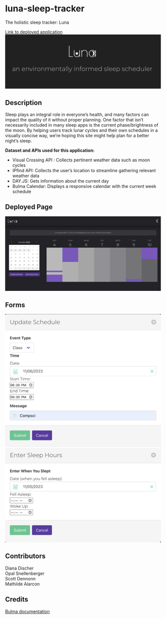 # luna-sleep-tracker
The holistic sleep tracker: Luna

[Link to deployed application]()  
![Application screenshot](./assets/images/luna-temp.png)  

## Description
Sleep plays an integral role in everyone’s health, and many factors can impact the quality of it without proper planning. One factor that isn’t necessarily included in many sleep apps is the current phase/brightness of the moon. By helping users track lunar cycles and their own schedules in a visually concise way, we’re hoping this site might help plan for a better night’s sleep.  

**Dataset and APIs used for this application:**  
* Visual Crossing API : Collects pertinent weather data such as moon cycles  
* IPfind API: Collects the user’s location to streamline gathering relevant weather data  
* DAY.JS: Gets information about the current day  
* Bulma Calendar: Displays a responsive calendar with the current week schedule  

## Deployed Page
<img src="/assets/images/deployed-luna.png" alt="Deployed Page" title="Deployed Page">

## Forms
<img src="/assets/images/form-1-luna.png" alt="Form 1" title="Event Form">
<img src="/assets/images/form-2-luna.png"alt="Form 2" title="Sleep Hours Form">

## Contributors
Diana Discher  
Opal Snellenberger  
Scott Dennonn  
Mathilde Alarcon  

## Credits  
[Bulma documentation](https://bulma-calendar.onrender.com/)  